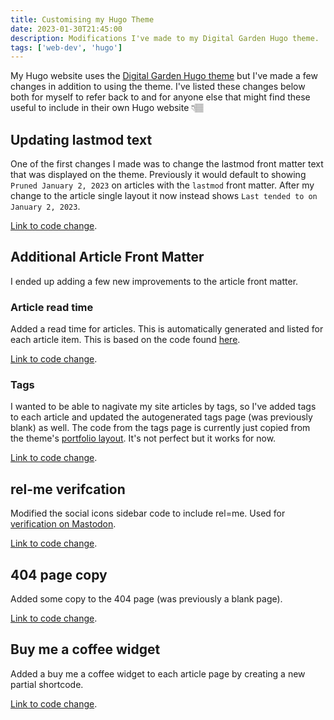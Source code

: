 ```yaml
---
title: Customising my Hugo Theme
date: 2023-01-30T21:45:00
description: Modifications I've made to my Digital Garden Hugo theme.
tags: ['web-dev', 'hugo']
---
```


My Hugo website uses the [Digital Garden Hugo theme](https://github.com/apvarun/digital-garden-hugo-theme) but I've made a few changes in addition to using the theme. I've listed these changes below both for myself to refer back to and for anyone else that might find these useful to include in their own Hugo website 👇🏽

## Updating lastmod text
One of the first changes I made was to change the lastmod front matter text that was displayed on the theme. Previously it would default to showing `Pruned January 2, 2023` on articles with the `lastmod` front matter. After my change to the article single layout it now instead shows `Last tended to on January 2, 2023`.

[Link to code change](https://github.com/Skyth3r/Skyth3r.github.io/commit/ee9926c786e458476524ac571be01a7ea6a38285).

## Additional Article Front Matter
I ended up adding a few new improvements to the article front matter.

### Article read time
Added a read time for articles. This is automatically generated and listed for each article item. This is based on the code found [here](https://discourse.gohugo.io/t/readingtime-define/13036/4).

[Link to code change](https://github.com/Skyth3r/Skyth3r.github.io/commit/a3cea7373e46fd49c8ab0c0e1499497741153237).

### Tags
I wanted to be able to nagivate my site articles by tags, so I've added tags to each article and updated the autogenerated tags page (was previously blank) as well. The code from the tags page is currently just copied from the theme's [portfolio layout](https://github.com/apvarun/digital-garden-hugo-theme/tree/main/layouts/portfolio). It's not perfect but it works for now. 

[Link to code change](https://github.com/Skyth3r/Skyth3r.github.io/commit/29ede00b08c2f0eabe217eee315ef9924498250d).

## rel-me verifcation
Modified the social icons sidebar code to include rel=me. Used for [verification on Mastodon](https://docs.joinmastodon.org/user/profile/#verification).

[Link to code change](https://github.com/Skyth3r/Skyth3r.github.io/commit/f7cf25f796ead76c1348da976cb980e899f1302a).


## 404 page copy
Added some copy to the 404 page (was previously a blank page).

[Link to code change](https://github.com/Skyth3r/Skyth3r.github.io/commit/1dd845aa4b5894753755a2384eb4d1f784067337).

## Buy me a coffee widget
Added a buy me a coffee widget to each article page by creating a new partial shortcode.

[Link to code change](https://github.com/Skyth3r/Skyth3r.github.io/commit/698221f0451372bac9b85b90fcff1b9f92321597).

